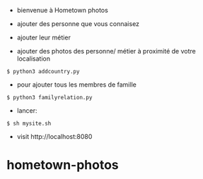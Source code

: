 - bienvenue à Hometown photos

- ajouter des personne que vous connaisez
- ajouter leur métier
- ajouter des photos des personne/ métier à proximité de votre localisation
```
$ python3 addcountry.py
```
- pour ajouter tous les membres de famille
```
$ python3 familyrelation.py
```
- lancer:
```
$ sh mysite.sh
```
- visit http://localhost:8080


# hometown-photos
